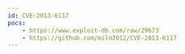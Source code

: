 ```yaml
---
id: CVE-2013-6117
pocs: 
    - https://www.exploit-db.com/raw/29673
    - https://github.com/milo2012/CVE-2013-6117
---
```

